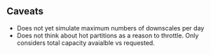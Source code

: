 ## Caveats
- Does not yet simulate maximum numbers of downscales per day
- Does not think about hot partitions as a reason to throttle. Only considers total capacity avaialble vs requested.